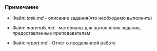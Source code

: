 ### Примечание

* Файл: *task.md* - описание задания(что необходимо выполнить)

* Файл: *materials.md* - материалы для выполнения задания, предоставленные преподавателем 

* Файл: *report.md* - Отчёт о проделанной работе 
